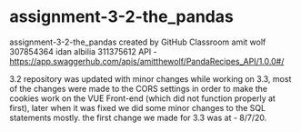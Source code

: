 # assignment-3-2-the_pandas
assignment-3-2-the_pandas created by GitHub Classroom
amit wolf 307854364
idan albilia 311375612
API - https://app.swaggerhub.com/apis/amitthewolf/PandaRecipes_API/1.0.0#/



3.2 repository was updated with minor changes while working on 3.3, most of the changes were made to the CORS settings in order to make the cookies work on the VUE Front-end (which did not function properly at first), later when it was fixed we did some minor changes to the SQL statements mostly.
the first change we made for 3.3 was at - 8/7/20.

